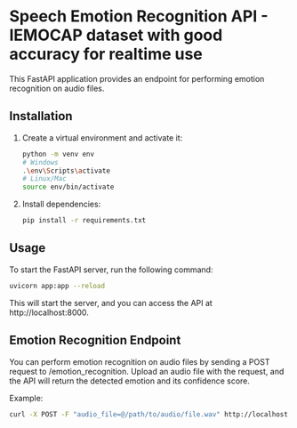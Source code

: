 # Speech Emotion Recognition API - IEMOCAP dataset with good accuracy for realtime use

This FastAPI application provides an endpoint for performing emotion recognition on audio files.

## Installation

1. Create a virtual environment and activate it:
    ```bash
    python -m venv env
    # Windows
    .\env\Scripts\activate
    # Linux/Mac
    source env/bin/activate
    ```

2. Install dependencies:
    ```bash
    pip install -r requirements.txt
    ```

## Usage

To start the FastAPI server, run the following command:
```bash
uvicorn app:app --reload
```

This will start the server, and you can access the API at http://localhost:8000.

## Emotion Recognition Endpoint
You can perform emotion recognition on audio files by sending a POST request to /emotion_recognition. Upload an audio file with the request, and the API will return the detected emotion and its confidence score.

Example:
```bash
curl -X POST -F "audio_file=@/path/to/audio/file.wav" http://localhost:8000/emotion_recognition
```